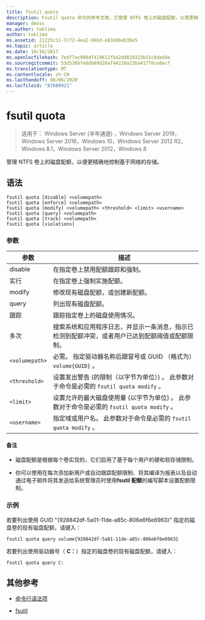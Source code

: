 ```yaml
---
title: fsutil quota
description: Fsutil quota 命令的参考文章，它管理 NTFS 卷上的磁盘配额，以便更精确地控制基于网络的存储。
manager: dmoss
ms.author: toklima
author: toklima
ms.assetid: 21225c11-7c72-4ea2-96bd-e63d4beb3be5
ms.topic: article
ms.date: 10/16/2017
ms.openlocfilehash: 7edf7ac908df419611fb42dd819323b15c8ded4e
ms.sourcegitcommit: 53d526bfeddb89d28af44210a23ba417f6ce0ecf
ms.translationtype: MT
ms.contentlocale: zh-CN
ms.lasthandoff: 08/06/2020
ms.locfileid: "87889921"
---
```

# <a name="fsutil-quota"></a>fsutil quota

> 适用于： Windows Server (半年通道) ，Windows Server 2019，Windows Server 2016，Windows 10，Windows Server 2012 R2，Windows 8.1，Windows Server 2012，Windows 8

管理 NTFS 卷上的磁盘配额，以便更精确地控制基于网络的存储。

## <a name="syntax"></a>语法

```
fsutil quota [disable] <volumepath>
fsutil quota [enforce] <volumepath>
fsutil quota [modify] <volumepath> <threshold> <limit> <username>
fsutil quota [query] <volumepath>
fsutil quota [track] <volumepath>
fsutil quota [violations]
```

### <a name="parameters"></a>参数

| 参数 | 描述 |
| --------- | ----------- |
| disable | 在指定卷上禁用配额跟踪和强制。 |
| 实行 | 在指定卷上强制实施配额。 |
| modify | 修改现有磁盘配额，或创建新配额。 |
| query | 列出现有磁盘配额。 |
| 跟踪 | 跟踪指定卷上的磁盘使用情况。 |
| 多次 | 搜索系统和应用程序日志，并显示一条消息，指示已检测到配额冲突，或者用户已达到配额阈值或配额限制。 |
| `<volumepath>` | 必需。 指定驱动器名称后跟冒号或 GUID （格式为） `volume{GUID}` 。 |
| `<threshold>`  | 设置发出警告 (的限制（以字节为单位）) 。 此参数对于命令是必需的 `fsutil quota modify` 。 |
| `<limit>` | 设置允许的最大磁盘使用量 (以字节为单位) 。 此参数对于命令是必需的 `fsutil quota modify` 。 |
| `<username>` | 指定域或用户名。 此参数对于命令是必需的 `fsutil quota modify` 。 |

#### <a name="remarks"></a>备注

- 磁盘配额是根据每个卷实现的，它们启用了基于每个用户的硬和软存储限制。

- 你可以使用在每次添加新用户或自动跟踪配额限制、将其编译为报表以及自动通过电子邮件将其发送给系统管理员时使用**fsutil 配额**的编写脚本设置配额限制。

### <a name="examples"></a>示例

若要列出使用 GUID "{928842df-5a01-11de-a85c-806e6f6e6963}" 指定的磁盘卷的现有磁盘配额，请键入：

```
fsutil quota query volume{928842df-5a01-11de-a85c-806e6f6e6963}
```

若要列出使用驱动器号（ **C：**）指定的磁盘卷的现有磁盘配额，请键入：

```
fsutil quota query C:
```

## <a name="additional-references"></a>其他参考

- [命令行语法项](command-line-syntax-key.md)

- [fsutil](fsutil.md)
